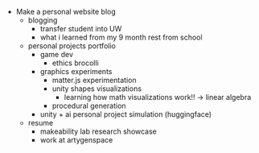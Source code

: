 - Make a personal website blog
	- blogging 
		- transfer student into UW
		- what i learned from my 9 month rest from school
	- personal projects portfolio
		- game dev
			- ethics brocolli
		- graphics experiments
			- matter.js experimentation
			- unity shapes visualizations
				- learning how math visualizations work!! -> linear algebra
			- procedural generation
		- unity + ai personal project simulation (huggingface)
	- resume
		- makeability lab research showcase
		- work at artygenspace 